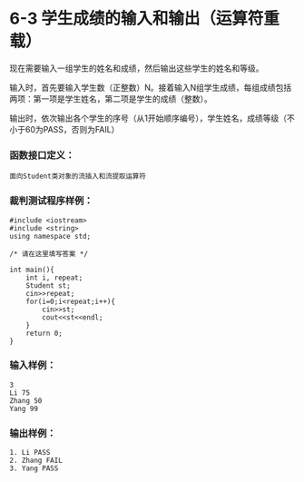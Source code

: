 # 6-3 学生成绩的输入和输出（运算符重载）
现在需要输入一组学生的姓名和成绩，然后输出这些学生的姓名和等级。

输入时，首先要输入学生数（正整数）N。接着输入N组学生成绩，每组成绩包括两项：第一项是学生姓名，第二项是学生的成绩（整数）。

输出时，依次输出各个学生的序号（从1开始顺序编号），学生姓名，成绩等级（不小于60为PASS，否则为FAIL）

### 函数接口定义：

    
    
    面向Student类对象的流插入和流提取运算符
    

### 裁判测试程序样例：

    
    
    #include <iostream>
    #include <string>
    using namespace std;
    
    /* 请在这里填写答案 */
    
    int main(){
        int i, repeat;
        Student st;
        cin>>repeat;
        for(i=0;i<repeat;i++){
            cin>>st;
            cout<<st<<endl;
        }
        return 0;
    }
    
    

### 输入样例：

    
    
    3
    Li 75
    Zhang 50
    Yang 99
    

### 输出样例：

    
    
    1. Li PASS
    2. Zhang FAIL
    3. Yang PASS
    

